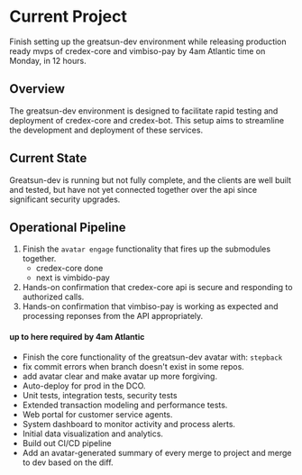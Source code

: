 # Current Project

Finish setting up the greatsun-dev environment while releasing production ready mvps of credex-core and vimbiso-pay by 4am Atlantic time on Monday, in 12 hours.

## Overview
The greatsun-dev environment is designed to facilitate rapid testing and deployment of credex-core and credex-bot. This setup aims to streamline the development and deployment of these services.

## Current State
Greatsun-dev is running but not fully complete, and the clients are well built and tested, but have not yet connected together over the api since significant security upgrades.

## Operational Pipeline

1. Finish the `avatar engage` functionality that fires up the submodules together.
    - credex-core done
    - next is vimbido-pay
2. Hands-on confirmation that credex-core api is secure and responding to authorized calls.
3. Hands-on confirmation that vimbiso-pay is working as expected and processing reponses from the API appropriately.
#### up to here required by 4am Atlantic

- Finish the core functionality of the greatsun-dev avatar with: `stepback`
- fix commit errors when branch doesn't exist in some repos.
- add avatar clear and make avatar up more forgiving.
- Auto-deploy for prod in the DCO.
- Unit tests, integration tests, security tests
- Extended transaction modeling and performance tests.
- Web portal for customer service agents.
- System dashboard to monitor activity and process alerts.
- Initial data visualization and analytics.
- Build out CI/CD pipeline
- Add an avatar-generated summary of every merge to project and merge to dev based on the diff.
